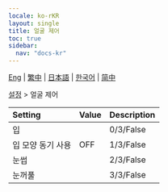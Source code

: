 ```yaml
---
locale: ko-rKR
layout: single
title: 얼굴 제어
toc: true
sidebar:
  nav: "docs-kr"
---
```

[Eng](/dancexr/menu/2025.4/actor/facial_debug) | [繁中](/tw/dancexr/menu/2025.4/actor/facial_debug) | [日本語](/jp/dancexr/menu/2025.4/actor/facial_debug) | [한국어](/kr/dancexr/menu/2025.4/actor/facial_debug) | [简中](/zh/dancexr/menu/2025.4/actor/facial_debug)

[설정](../menu#설정) > 얼굴 제어



| Setting | Value | Description |
| :--- | --- | :--- |
| 입 || 0/3/False
| 입 모양 동기 사용 | OFF | 1/3/False
| 눈썹 || 2/3/False
| 눈꺼풀 || 3/3/False

